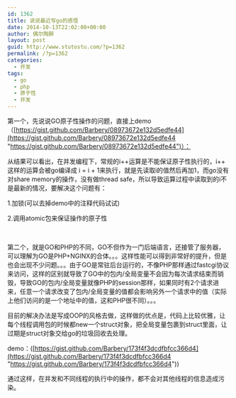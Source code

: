```yaml
---
id: 1362
title: 说说最近写go的感悟
date: 2014-10-13T22:02:00+00:00
author: 偶尔陶醉
layout: post
guid: http://www.stutostu.com/?p=1362
permalink: /?p=1362
categories:
  - 开发
tags:
  - go
  - php
  - 原子性
  - 并发
---
```


第一个，先说说GO原子性操作的问题，直接上demo（[https://gist.github.com/Barbery/08973672e132d5edfe44](https://gist.github.com/Barbery/08973672e132d5edfe44 "https://gist.github.com/Barbery/08973672e132d5edfe44")）：




从结果可以看出，在并发编程下，常规的i++运算是不能保证原子性执行的，i++ 这样的运算会被go编译成 i = i + 1来执行，就是先读取i的值然后再加1，而go没有对share memory的操作，没有做thread safe，所以导致运算过程中读取到的i不是最新的情况，要解决这个问题有：

1.加锁(可以去掉demo中的注释代码试试)

2.调用atomic包来保证操作的原子性

 

第二个，就是GO和PHP的不同，GO不但作为一门后端语言，还接管了服务器，可以理解为GO是PHP+NGINX的合体。。。这样性能可以得到非常好的提升，但是也会出现不少问题。。。由于GO是常驻后台运行的，不像PHP那样通过fastcgi协议来访问，这样的区别就导致了GO中的包内/全局变量不会因为每次请求结束而销毁，导致GO的包内/全局变量就像PHP的session那样，如果同时有2个请求进来，任意一个请求改变了包内/全局变量的值都会影响另外一个请求中的值（实际上他们访问的是一个地址中的值，这和PHP很不同）。。。

目前的解决办法是写成OOP的风格去做，这样做的优点是，代码上比较优雅，让每个线程调用包的时候都new一个struct对象，把全局变量包裹到struct里面，让过期是struct对象交给go的垃圾回收去处理。

demo：([https://gist.github.com/Barbery/173f4f3dcdfbfcc366d4](https://gist.github.com/Barbery/173f4f3dcdfbfcc366d4 "https://gist.github.com/Barbery/173f4f3dcdfbfcc366d4"))



通过这样，在并发和不同线程的执行中的操作，都不会对其他线程的信息造成污染。